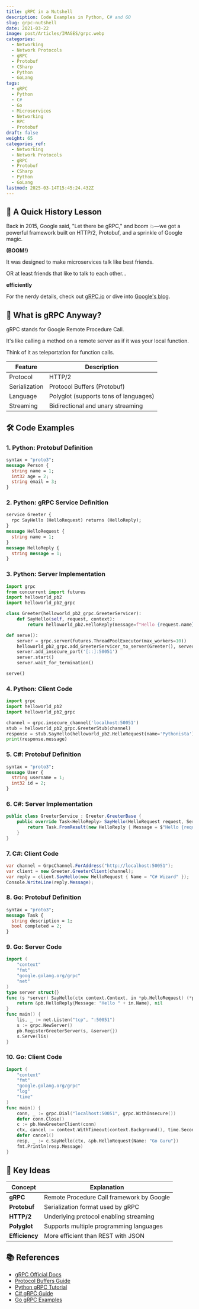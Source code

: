 ```yaml
---
title: gRPC in a Nutshell
description: Code Examples in Python, C# and GO
slug: grpc-nutshell
date: 2021-03-22
image: post/Articles/IMAGES/grpc.webp
categories:
  - Networking
  - Network Protocols
  - gRPC
  - Protobuf
  - CSharp
  - Python
  - GoLang
tags:
  - gRPC
  - Python
  - C#
  - Go
  - Microservices
  - Networking
  - RPC
  - Protobuf
draft: false
weight: 65
categories_ref:
  - Networking
  - Network Protocols
  - gRPC
  - Protobuf
  - CSharp
  - Python
  - GoLang
lastmod: 2025-03-14T15:45:24.432Z
---
```

## 📜 A Quick History Lesson

Back in 2015, Google said, "Let there be gRPC," and boom 💥—we got a powerful framework built on HTTP/2, Protobuf, and a sprinkle of Google magic.

**(BOOM!)**

It was designed to make microservices talk like best friends.

OR at least friends that like to talk to each other...

**efficiently**

For the nerdy details, check out [gRPC.io](https://grpc.io/) or dive into [Google's blog](https://developers.google.com/protocol-buffers/).

## 🧠 What is gRPC Anyway?

gRPC stands for Google Remote Procedure Call.

It's like calling a method on a remote server as if it was your local function.

Think of it as teleportation for function calls.

| Feature       | Description                           |
| ------------- | ------------------------------------- |
| Protocol      | HTTP/2                                |
| Serialization | Protocol Buffers (Protobuf)           |
| Language      | Polyglot (supports tons of languages) |
| Streaming     | Bidirectional and unary streaming     |

## 🛠️ Code Examples

### 1. Python: Protobuf Definition

```proto
syntax = "proto3";
message Person {
  string name = 1;
  int32 age = 2;
  string email = 3;
}
```

### 2. Python: gRPC Service Definition

```proto
service Greeter {
  rpc SayHello (HelloRequest) returns (HelloReply);
}
message HelloRequest {
  string name = 1;
}
message HelloReply {
  string message = 1;
}
```

### 3. Python: Server Implementation

```python
import grpc
from concurrent import futures
import helloworld_pb2
import helloworld_pb2_grpc

class Greeter(helloworld_pb2_grpc.GreeterServicer):
    def SayHello(self, request, context):
        return helloworld_pb2.HelloReply(message=f"Hello {request.name}!")

def serve():
    server = grpc.server(futures.ThreadPoolExecutor(max_workers=10))
    helloworld_pb2_grpc.add_GreeterServicer_to_server(Greeter(), server)
    server.add_insecure_port('[::]:50051')
    server.start()
    server.wait_for_termination()

serve()
```

### 4. Python: Client Code

```python
import grpc
import helloworld_pb2
import helloworld_pb2_grpc

channel = grpc.insecure_channel('localhost:50051')
stub = helloworld_pb2_grpc.GreeterStub(channel)
response = stub.SayHello(helloworld_pb2.HelloRequest(name='Pythonista'))
print(response.message)
```

### 5. C#: Protobuf Definition

```proto
syntax = "proto3";
message User {
  string username = 1;
  int32 id = 2;
}
```

### 6. C#: Server Implementation

```csharp
public class GreeterService : Greeter.GreeterBase {
    public override Task<HelloReply> SayHello(HelloRequest request, ServerCallContext context) {
        return Task.FromResult(new HelloReply { Message = $"Hello {request.Name}" });
    }
}
```

### 7. C#: Client Code

```csharp
var channel = GrpcChannel.ForAddress("http://localhost:50051");
var client = new Greeter.GreeterClient(channel);
var reply = client.SayHello(new HelloRequest { Name = "C# Wizard" });
Console.WriteLine(reply.Message);
```

### 8. Go: Protobuf Definition

```proto
syntax = "proto3";
message Task {
  string description = 1;
  bool completed = 2;
}
```

### 9. Go: Server Code

```go
import (
	"context"
	"fmt"
	"google.golang.org/grpc"
	"net"
)
type server struct{}
func (s *server) SayHello(ctx context.Context, in *pb.HelloRequest) (*pb.HelloReply, error) {
	return &pb.HelloReply{Message: "Hello " + in.Name}, nil
}
func main() {
	lis, _ := net.Listen("tcp", ":50051")
	s := grpc.NewServer()
	pb.RegisterGreeterServer(s, &server{})
	s.Serve(lis)
}
```

### 10. Go: Client Code

```go
import (
	"context"
	"fmt"
	"google.golang.org/grpc"
	"log"
	"time"
)
func main() {
	conn, _ := grpc.Dial("localhost:50051", grpc.WithInsecure())
	defer conn.Close()
	c := pb.NewGreeterClient(conn)
	ctx, cancel := context.WithTimeout(context.Background(), time.Second)
	defer cancel()
	resp, _ := c.SayHello(ctx, &pb.HelloRequest{Name: "Go Guru"})
	fmt.Println(resp.Message)
}
```

## 🔑 Key Ideas

| Concept        | Explanation                               |
| -------------- | ----------------------------------------- |
| **gRPC**       | Remote Procedure Call framework by Google |
| **Protobuf**   | Serialization format used by gRPC         |
| **HTTP/2**     | Underlying protocol enabling streaming    |
| **Polyglot**   | Supports multiple programming languages   |
| **Efficiency** | More efficient than REST with JSON        |

## 📚 References

* [gRPC Official Docs](https://grpc.io/docs/)
* [Protocol Buffers Guide](https://developers.google.com/protocol-buffers/)
* [Python gRPC Tutorial](https://grpc.io/docs/languages/python/)
* [C# gRPC Guide](https://learn.microsoft.com/en-us/aspnet/core/grpc/)
* [Go gRPC Examples](https://grpc.io/docs/languages/go/)
